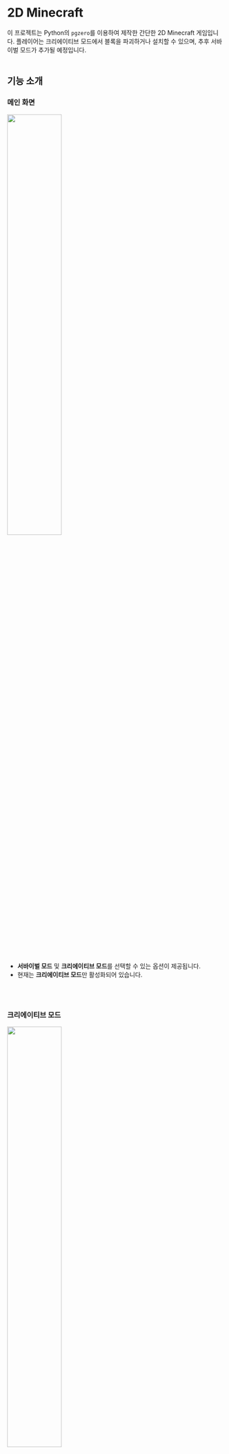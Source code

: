 # 2D Minecraft
이 프로젝트는 Python의 `pgzero`를 이용하여 제작한 간단한 2D Minecraft 게임입니다. 플레이어는 크리에이티브 모드에서 블록을 파괴하거나 설치할 수 있으며, 추후 서바이벌 모드가 추가될 예정입니다.
</br>
</br>

## 기능 소개

### 메인 화면
<img width="50%" src="https://github.com/user-attachments/assets/ac1b72df-1b21-45ff-af79-a49d84d91f75"/>

- **서바이벌 모드** 및 **크리에이티브 모드**를 선택할 수 있는 옵션이 제공됩니다.
- 현재는 **크리에이티브 모드**만 활성화되어 있습니다.
</br>
</br>

### 크리에이티브 모드
<img width="50%" src="https://github.com/user-attachments/assets/3bf64e73-056e-48ed-8959-d91b9c1d57c1"/>

- **블록 파괴**: 더블 클릭을 통해 블록을 파괴할 수 있습니다.
- **블록 설치**: 우클릭으로 블록을 설치할 수 있습니다. 블록은 1번에서 9번까지 지정된 블록만 설치할 수 있습니다.
- 블록 설치를 위한 단축키는 **1~9번 키**로 설정되어 있습니다.
</br>
</br>

## 게임 조작법
- **wasd**: 캐릭터 움직임
- **더블 클릭**: 블록 파괴
- **우클릭**: 블록 설치
- **숫자키 1~9**: 설치할 블록 선택
</br>
</br>

## 설치 및 실행 방법
**Windows 환경에서만 플레이할 수 있습니다**
1. 아래 링크 또는 Releases를 통해 exe 파일을 다운로드:   
<a href="https://github.com/peoplegentle/2D-Minecraft/releases/download/v1.0.0/2D.Minecraft.exe">2D Minecraft.exe 다운로드</a>

2. 더블 클릭으로 실행

3. Windows의 PC 보호가 나올 경우 **"추가 정보"**를 클릭한 후 **"실행"** 버튼 클릭 
</br>
</br>

## Mentor
<a href="https://github.com/accio3014">accio</a>